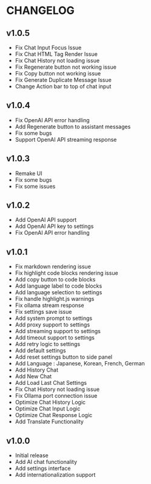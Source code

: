 # CHANGELOG

## v1.0.5
- Fix Chat Input Focus Issue
- Fix Chat HTML Tag Render Issue
- Fix Chat History not loading issue
- Fix Regenerate button not working issue
- Fix Copy button not working issue
- Fix Generate Duplicate Message Issue
- Change Action bar to top of chat input

## v1.0.4
- Fix OpenAI API error handling
- Add Regenerate button to assistant messages
- Fix some bugs
- Support OpenAI API streaming response

## v1.0.3
- Remake UI
- Fix some bugs
- Fix some issues

## v1.0.2
- Add OpenAI API support
- Add OpenAI API key to settings
- Fix OpenAI API error handling

## v1.0.1

- Fix markdown rendering issue
- Fix highlight code blocks rendering issue
- Add copy button to code blocks
- Add language label to code blocks
- Add language selection to settings
- Fix handle highlight.js warnings
- Fix ollama stream response
- Fix settings save issue
- Add system prompt to settings
- Add proxy support to settings
- Add streaming support to settings
- Add timeout support to settings
- Add retry logic to settings
- Add default settings
- Add reset settings button to side panel
- Add Language : Japanese, Korean, French, German
- Add History Chat
- Add New Chat
- Add Load Last Chat Settings
- Fix Chat History not loading issue
- Fix Ollama port connection issue
- Optimize Chat History Logic
- Optimize Chat Input Logic
- Optimize Chat Response Logic
- Add Translate Functionality


## v1.0.0

- Initial release
- Add AI chat functionality
- Add settings interface
- Add internationalization support

